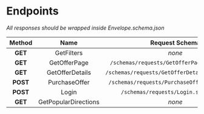 # Endpoints

*All responses should be wrapped inside Envelope.schema.json*

| Method | Name  | Request Schema | Response Schema |
|:------:|:-----:|:--------------:|:---------------:|
| **GET** | GetFilters | *none* | `/schemas/responses/GetFilters.schema.json` |
| **GET** | GetOfferPage | `/schemas/requests/GetOfferPage.schema.json` | `/schemas/responses/GetOfferPage.schema.json` |
| **GET** | GetOfferDetails | `/schemas/requests/GetOfferDetails.schema.json` | `/schemas/responses/GetOfferDetails.schema.json` |
| **POST** | PurchaseOffer | `/schemas/requests/PurchaseOffer.schema.json` | `/schemas/responses/PurchaseOffer.schema.json` |
| **POST** | Login | `/schemas/requests/Login.schema.json` | `/schemas/responses/Login.schema.json` |
| **GET** | GetPopularDirections | *none* | `/schemas/responses/GetPopularOffers.schema.json` |
